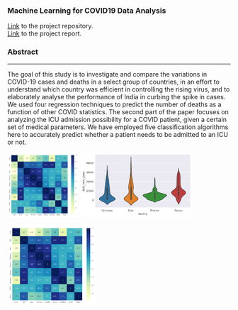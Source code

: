 
<h3><b>Machine Learning for COVID19 Data Analysis</b></h3>

[Link](https://github.com/patel-shivam/Covid-19-Analysis) to the project repository.   
[Link](files/DS203_report.pdf) to the project report. 


### **Abstract**
-------------------------------------------------------------------

The goal of this study is to investigate and compare
the variations in COVID-19 cases and deaths in a select group of
countries, in an effort to understand which country was efficient
in controlling the rising virus, and to elaborately analyse the
performance of India in curbing the spike in cases. We used
four regression techniques to predict the number of deaths as
a function of other COVID statistics. The second part of the
paper focuses on analyzing the ICU admission possibility for a
COVID patient, given a certain set of medical parameters. We
have employed five classification algorithms here to accurately
predict whether a patient needs to be admitted to an ICU or
not.


<img src="https://github.com/patel-shivam/patel-shivam.github.io/blob/main/images/ds203_images/international_cases_correlation.png" width="32%"> <img src="https://github.com/patel-shivam/patel-shivam.github.io/blob/main/images/ds203_images/violin_plot_Cases.png" width="50%">   

<img src="https://github.com/patel-shivam/patel-shivam.github.io/blob/main/images/ds203_images/international_cases_correlation.png" alt="drawing" width="200"/>


